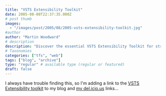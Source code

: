 ```yaml
---
title: "VSTS Extensibility Toolkit"
date: 2005-08-08T22:37:35.000Z
# post thumb
images:
  - "/images/post/2005/08/2005-vsts-extensibility-toolkit.jpg"
#author
author: "Martin Woodward"
# description
description: "Discover the essential VSTS Extensibility Toolkit for streamlining your projects and enhancing your development efficiency."
# Taxonomies
categories: ["tfs", "web"]
tags: ["blog", "archive"]
type: "regular" # available type (regular or featured)
draft: false
---
```


I always have trouble finding this, so I'm adding a link to the [VSTS Extensibility toolkit](http://www.vsipdev.com/downloads/vs2005tsekBeta2.aspx) to my blog and [my del.icio.us](http://del.icio.us/martinwoodward) links...

